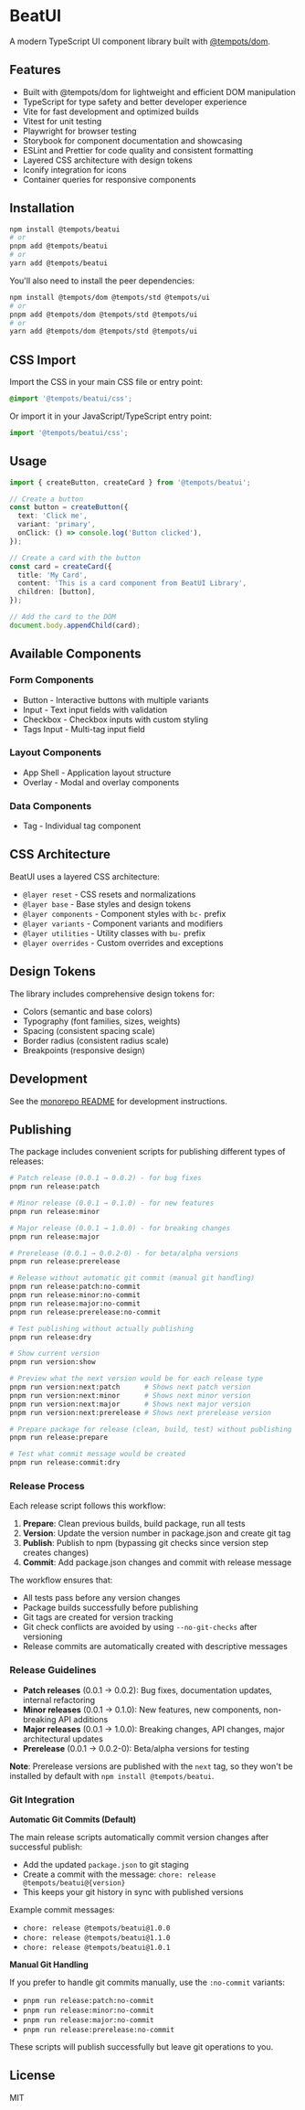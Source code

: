 # BeatUI

A modern TypeScript UI component library built with [@tempots/dom](https://tempo-ts.com).

## Features

- Built with @tempots/dom for lightweight and efficient DOM manipulation
- TypeScript for type safety and better developer experience
- Vite for fast development and optimized builds
- Vitest for unit testing
- Playwright for browser testing
- Storybook for component documentation and showcasing
- ESLint and Prettier for code quality and consistent formatting
- Layered CSS architecture with design tokens
- Iconify integration for icons
- Container queries for responsive components

## Installation

```bash
npm install @tempots/beatui
# or
pnpm add @tempots/beatui
# or
yarn add @tempots/beatui
```

You'll also need to install the peer dependencies:

```bash
npm install @tempots/dom @tempots/std @tempots/ui
# or
pnpm add @tempots/dom @tempots/std @tempots/ui
# or
yarn add @tempots/dom @tempots/std @tempots/ui
```

## CSS Import

Import the CSS in your main CSS file or entry point:

```css
@import '@tempots/beatui/css';
```

Or import it in your JavaScript/TypeScript entry point:

```typescript
import '@tempots/beatui/css';
```

## Usage

```typescript
import { createButton, createCard } from '@tempots/beatui';

// Create a button
const button = createButton({
  text: 'Click me',
  variant: 'primary',
  onClick: () => console.log('Button clicked'),
});

// Create a card with the button
const card = createCard({
  title: 'My Card',
  content: 'This is a card component from BeatUI Library',
  children: [button],
});

// Add the card to the DOM
document.body.appendChild(card);
```

## Available Components

### Form Components
- Button - Interactive buttons with multiple variants
- Input - Text input fields with validation
- Checkbox - Checkbox inputs with custom styling
- Tags Input - Multi-tag input field

### Layout Components
- App Shell - Application layout structure
- Overlay - Modal and overlay components

### Data Components
- Tag - Individual tag component

## CSS Architecture

BeatUI uses a layered CSS architecture:

- `@layer reset` - CSS resets and normalizations
- `@layer base` - Base styles and design tokens
- `@layer components` - Component styles with `bc-` prefix
- `@layer variants` - Component variants and modifiers
- `@layer utilities` - Utility classes with `bu-` prefix
- `@layer overrides` - Custom overrides and exceptions

## Design Tokens

The library includes comprehensive design tokens for:

- Colors (semantic and base colors)
- Typography (font families, sizes, weights)
- Spacing (consistent spacing scale)
- Border radius (consistent radius scale)
- Breakpoints (responsive design)

## Development

See the [monorepo README](../../README.md) for development instructions.

## Publishing

The package includes convenient scripts for publishing different types of releases:

```bash
# Patch release (0.0.1 → 0.0.2) - for bug fixes
pnpm run release:patch

# Minor release (0.0.1 → 0.1.0) - for new features
pnpm run release:minor

# Major release (0.0.1 → 1.0.0) - for breaking changes
pnpm run release:major

# Prerelease (0.0.1 → 0.0.2-0) - for beta/alpha versions
pnpm run release:prerelease

# Release without automatic git commit (manual git handling)
pnpm run release:patch:no-commit
pnpm run release:minor:no-commit
pnpm run release:major:no-commit
pnpm run release:prerelease:no-commit

# Test publishing without actually publishing
pnpm run release:dry

# Show current version
pnpm run version:show

# Preview what the next version would be for each release type
pnpm run version:next:patch      # Shows next patch version
pnpm run version:next:minor      # Shows next minor version
pnpm run version:next:major      # Shows next major version
pnpm run version:next:prerelease # Shows next prerelease version

# Prepare package for release (clean, build, test) without publishing
pnpm run release:prepare

# Test what commit message would be created
pnpm run release:commit:dry
```

### Release Process

Each release script follows this workflow:
1. **Prepare**: Clean previous builds, build package, run all tests
2. **Version**: Update the version number in package.json and create git tag
3. **Publish**: Publish to npm (bypassing git checks since version step creates changes)
4. **Commit**: Add package.json changes and commit with release message

The workflow ensures that:
- All tests pass before any version changes
- Package builds successfully before publishing
- Git tags are created for version tracking
- Git check conflicts are avoided by using `--no-git-checks` after versioning
- Release commits are automatically created with descriptive messages

### Release Guidelines

- **Patch releases** (0.0.1 → 0.0.2): Bug fixes, documentation updates, internal refactoring
- **Minor releases** (0.0.1 → 0.1.0): New features, new components, non-breaking API additions
- **Major releases** (0.0.1 → 1.0.0): Breaking changes, API changes, major architectural updates
- **Prerelease** (0.0.1 → 0.0.2-0): Beta/alpha versions for testing

**Note**: Prerelease versions are published with the `next` tag, so they won't be installed by default with `npm install @tempots/beatui`.

### Git Integration

**Automatic Git Commits (Default)**

The main release scripts automatically commit version changes after successful publish:
- Add the updated `package.json` to git staging
- Create a commit with the message: `chore: release @tempots/beatui@{version}`
- This keeps your git history in sync with published versions

Example commit messages:
- `chore: release @tempots/beatui@1.0.0`
- `chore: release @tempots/beatui@1.1.0`
- `chore: release @tempots/beatui@1.0.1`

**Manual Git Handling**

If you prefer to handle git commits manually, use the `:no-commit` variants:
- `pnpm run release:patch:no-commit`
- `pnpm run release:minor:no-commit`
- `pnpm run release:major:no-commit`
- `pnpm run release:prerelease:no-commit`

These scripts will publish successfully but leave git operations to you.

## License

MIT
